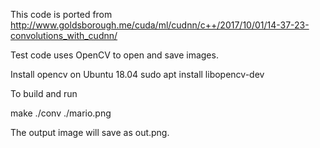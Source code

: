 This code is ported from  http://www.goldsborough.me/cuda/ml/cudnn/c++/2017/10/01/14-37-23-convolutions_with_cudnn/

Test code uses OpenCV to open and save images. 

Install opencv on Ubuntu 18.04 sudo apt install libopencv-dev 

To build and run 

make
./conv ./mario.png

The output image will save as out.png.
